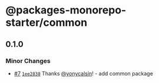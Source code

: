 # @packages-monorepo-starter/common

## 0.1.0

### Minor Changes

- [#7](https://github.com/yonycalsin/packages-monorepo-starter/pull/7) [`1ee2838`](https://github.com/yonycalsin/packages-monorepo-starter/commit/1ee2838e4e2cbbd19058b4384254845f4da2ae33) Thanks [@yonycalsin](https://github.com/yonycalsin)! - add common package
